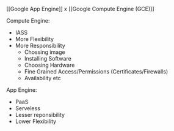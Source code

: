 [[Google App Engine]] x [[Google Compute Engine (GCE)]]

Compute Engine:
* IASS
* More Flexibility
* More Responsibility
	* Chossing image
	* Installing Software
	* Choosing Hardware
	* Fine Grained Access/Permissions (Certificates/Firewalls)
	* Availability etc

App Engine:
* PaaS
* Serveless
* Lesser reponsibility
* Lower Flexibility